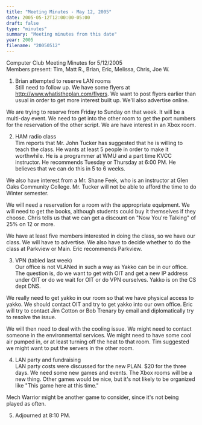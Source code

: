 ```yaml
---
title: "Meeting Minutes - May 12, 2005"
date: 2005-05-12T12:00:00-05:00
draft: false
type: "minutes"
summary: "Meeting minutes from this date"
year: 2005
filename: "20050512"
---
```


Computer Club Meeting Minutes for 5/12/2005<br>
Members present: Tim, Matt R., Brian, Eric, Melissa, Chris, Joe W.<p>

1) Brian attempted to reserve LAN rooms<br>
Still need to follow up.  We have some flyers at
http://www.whatistheplan.com/flyers.  We want to post flyers earlier than usual
in order to get more interest built up.  We'll also advertise online.<br>

We are trying to reserve from Friday to Sunday on that week.  It will be a
multi-day event.  We need to get into the other room to get the port numbers
for the reservation of the other script.  We are have interest in an Xbox
room.<p>

2) HAM radio class<br>
Tim reports that Mr. John Tucker has suggested that he is willing to teach the
class.  He wants at least 5 people in order to make it worthwhile.  He is a
programmer at WMU and a part time KVCC instructor.  He recommends Tuesday or
Thursday at 6:00 PM.  He believes that we can do this in 5 to 6 weeks.  <p>

We also have interest from a Mr. Shane Feek, who is an instructor at Glen Oaks
Community College.  Mr. Tucker will not be able to afford the time to do Winter
semester.<p>

We will need a reservation for a room with the appropriate equipment.  We will
need to get the books, although students could buy it themselves if they 
choose.  Chris tells us that we can get a discount on "Now You're Talking" of 
25% on 12 or more.  <p>

We have at least five members interested in doing the class, so we have our
class.  We will have to advertise.  We also have to decide whether to do the
class at Parkview or Main.  Eric recommends Parkview.<p>

3) VPN (tabled last week)<br>
Our office is not VLANed in such a way as Yakko can be in our office.  The
question is, do we want to get with OIT and get a new IP address under OIT or
do we wait for OIT or do VPN ourselves.  Yakko is on the CS dept DNS.  <p>

We really need to get yakko in our room so that we have physical access to
yakko.  We should contact OIT and try to get yakko into our own office.  Eric
will try to contact Jim Cotton or Bob Trenary by email and diplomatically try
to resolve the issue.<p>

We will then need to deal with the cooling issue.  We might need to
contact someone in the environmental services.  We might need to have some cool
air pumped in, or at least turning off the heat to that room.  Tim suggested we
might want to put the servers in the other room.  <p>

4) LAN party and fundraising<br>
LAN party costs were discussed for the new PLAN.  $20 for the three days.  We
need some new games and events.  The Xbox rooms will be a new thing.  Other
games would be nice, but it's not likely to be organized like "This game here
at this time."<p>

Mech Warrior might be another game to consider, since it's not being played as
often.  <p>

5) Adjourned at 8:10 PM.
